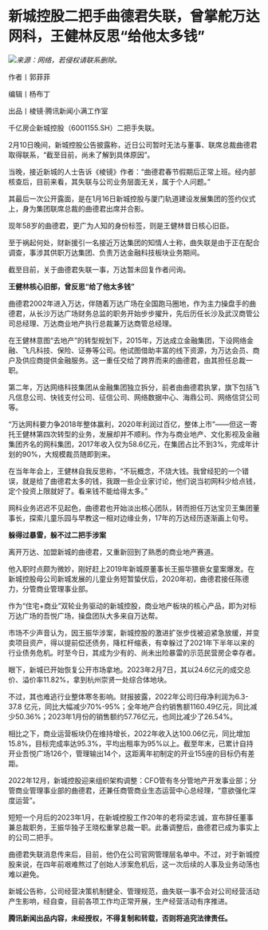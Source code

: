 # 新城控股二把手曲德君失联，曾掌舵万达网科，王健林反思“给他太多钱”

![](https://inews.gtimg.com/news_bt/OSz4NOjnUFX4nEjh3B65AfMjVMhOQf0LAzMMEIlkDIn2gAA/1000)_来源：网络，若侵权请联系删除。_

作者丨郭菲菲

编辑丨杨布丁

出品丨棱镜·腾讯新闻小满工作室

千亿房企新城控股（6001155.SH）二把手失联。

2月10日晚间，新城控股公告披露称，近日公司暂时无法与董事、联席总裁曲德君取得联系，“截至目前，尚未了解到具体原因”。

当晚，接近新城的人士告诉《棱镜》作者：“曲德君春节假期后正常上班。经内部核查后，目前来看，其失联与公司业务层面无关，属于个人问题。”

其最后一次公开露面，是在1月16日新城控股与厦门轨道建设发展集团的签约仪式上，身为集团联席总裁的曲德君出席并合影。

现年58岁的曲德君，更广为人知的身份标签，则是王健林昔日核心旧臣。

至于祸起何处，财新援引一名接近万达集团的知情人士称，曲失联是由于正在配合调查，事涉其供职万达集团、负责万达金融科技板块业务期间。

截至目前，关于曲德君失联一事，万达暂未回复作者问询。

**王健林核心旧部，曾反思“给了他太多钱”**

曲德君2002年进入万达，伴随着万达广场在全国跑马圈地，作为主力操盘手的曲德君，从长沙万达广场财务总监的职务开始步步擢升，先后历任长沙及武汉商管公司总经理、万达商业地产执行总裁兼万达商管总经理。

在王健林意图“去地产”的转型规划下，2015年，万达成立金融集团，下设网络金融、飞凡科技、保险、证券等公司。他试图借助丰富的线下资源，为万达会员、商户及供应商提供金融服务。这一重任交给了跨界而来的曲德君，由其担任总裁一职。

第二年，万达网络科技集团从金融集团独立拆分，前者由曲德君执掌，旗下包括飞凡信息公司、快钱支付公司、征信公司、网络数据中心、海鼎公司、网络信贷公司等。

“万达网科要力争2018年整体赢利，2020年利润过百亿，整体上市”——但这一寄托王健林第四次转型的业务，发展却并不顺利。作为与商业地产、文化影视及金融集团齐名的网科集团，2017年收入仅为58.6亿元，在集团占比不到3%，完成年计划的90%，大规模裁员随即到来。

在当年年会上，王健林自我反思称，“不玩概念，不烧大钱。我曾经犯的一个错误，就是给了曲德君太多的钱，我跟一些企业家讨论，他们说当初网科少给点钱，定个投资上限就好了。看来钱不能给得太多。”

网科业务迟迟不见起色，曲德君也开始淡出核心团队，转而担任万达宝贝王集团董事长，探索儿童乐园与早教这一相对边缘业务，17年的万达经历逐渐画上句号。

**躲得过暴雷，躲不过二把手涉案**

离开万达、加盟新城的曲德君，又重新回到了熟悉的商业地产赛道。

他入职时点颇为微妙，刚好赶上2019年新城原董事长王振华猥亵女童案爆发。在新城控股母公司新城发展的儿童业务短暂蛰伏后，2020年初，曲德君接任陈德力，分管商业管理事业部。

作为“住宅+商业”双轮业务驱动的新城控股，商业地产板块的核心产品，即为对标万达广场的吾悦广场，操盘团队大多来自万达帮。

市场不少声音认为，因王振华涉案，新城控股的激进扩张步伐被迫紧急放缓，并变卖项目资产，得以提前偿还债务，降杠杆缩表，有幸躲过了2021年下半年以来的行业债务危机。时至今日，其成为少有的、尚未出险暴雷的示范民营房企幸存者。

眼下，新城已开始恢复公开市场拿地。2023年2月7日，其以24.6亿元的成交总价、溢价率11.82%，拿到杭州崇贤一处综合体地块。

不过，其也难逃行业整体寒冬影响。财报披露，2022年公司归母净利润为6.3-37.8
亿元，同比大幅减少70%-95%；全年地产合约销售额1160.49亿元，同比减少50.36%；2023年1月份的销售额约57.76亿元，也同比减少了26.54%。

相比之下，商业运营板块仍在维持增长，2022年收入达100.06亿元，同比增加15.8%，目标完成率达95.3%，平均出租率为95%以上。截至年末，已累计自持开业吾悦广场126个，管理输出14个，这距离年初制定的开业155座的目标仍有差距。

2022年12月，新城控股迎来组织架构调整：CFO管有冬分管地产开发事业部；分管商业管理事业部的曲德君，还兼任商管商业生态运营中心总经理，“意欲强化深度运营”。

短短一个月后的2023年1月，在新城控股工作20年的老将梁志诚，宣布辞任董事兼总裁职务，王振华独子王晓松重掌总裁一职。此番调整后，曲德君已成为事实上的公司二把手。

曲德君失联消息传来后，目前，他仍在公司官网管理层名单中。不过，对于新城控股来说，在四年前艰难熬过了创始人涉案危机后，这一次后续的人事及业务动荡也难以避免。

新城公告称，公司经营决策机制健全、管理规范，曲失联一事不会对公司经营活动产生影响，经自查，目前各项工作均正常开展，生产经营活动有序推进。

**腾讯新闻出品内容，未经授权，不得复制和转载，否则将追究法律责任。**

